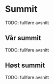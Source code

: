 # Summit

TODO: fullføre avsnitt


## Vår summit

TODO: fullføre avsnitt


## Høst summit

TODO: fullføre avsnitt
